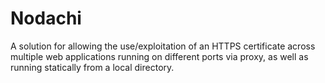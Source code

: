# Nodachi

A solution for allowing the use/exploitation of an HTTPS certificate across multiple web applications running on different ports via proxy, as well as running statically from a local directory.
